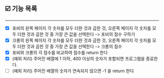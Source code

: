 ## ☑️ 기능 목록
---
- [x] 포비의 왼쪽 페이지 각 숫자를 모두 더한 것과 곱한 것, 오른쪽 페이지 각 숫자를 모두 더한 것과 곱한 것 중 가장 큰 값을 선택한다 -> 포비의 점수 구하기
- [x] 크롱의 왼쪽 페이지 각 숫자를 모두 더한 것과 곱한 것, 오른쪽 페이지 각 숫자를 모두 더한 것과 곱한 것 중 가장 큰 값을 선택한다 -> 크롱의 점수
- [x] 포비와 크롱의 각 점수를 비교하여 점수를 return 한다
- [x] (예외 처리) 주어진 배열에 1 이하, 400 이상의 숫자가 포함되면 프로그램을 종료한다.
- [ ] (예외 처리) 주어진 배열의 숫자가 연속되지 않으면 -1 을 return 한다